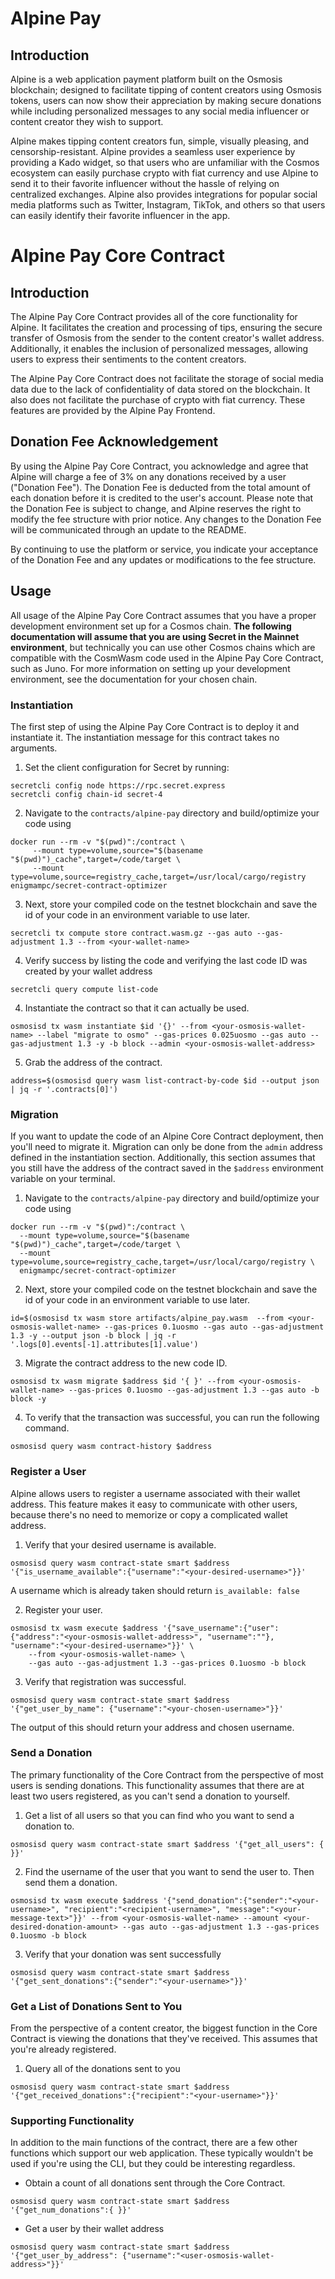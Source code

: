 # Alpine Pay
## Introduction
Alpine is a web application payment platform built on the Osmosis blockchain; designed to facilitate tipping of content creators using Osmosis tokens, users can now show their appreciation by making secure donations while including personalized messages to any social media influencer or content creator they wish to support.

Alpine makes tipping content creators fun, simple, visually pleasing, and censorship-resistant. Alpine provides a seamless user experience by providing a Kado widget, so that users who are unfamiliar with the Cosmos ecosystem can easily purchase crypto with fiat currency and use Alpine to send it to their favorite influencer without the hassle of relying on centralized exchanges. Alpine also provides integrations for popular social media platforms such as Twitter, Instagram, TikTok, and others so that users can easily identify their favorite influencer in the app.

# Alpine Pay Core Contract
## Introduction
The Alpine Pay Core Contract provides all of the core functionality for Alpine. It facilitates the creation and processing of tips, ensuring the secure transfer of Osmosis from the sender to the content creator's wallet address. Additionally, it enables the inclusion of personalized messages, allowing users to express their sentiments to the content creators.

The Alpine Pay Core Contract does not facilitate the storage of social media data due to the lack of confidentiality of data stored on the blockchain. It also does not facilitate the purchase of crypto with fiat currency. These features are provided by the Alpine Pay Frontend.

## Donation Fee Acknowledgement
By using the Alpine Pay Core Contract, you acknowledge and agree that Alpine will charge a fee of 3% on any donations received by a user ("Donation Fee"). The Donation Fee is deducted from the total amount of each donation before it is credited to the user's account. Please note that the Donation Fee is subject to change, and Alpine reserves the right to modify the fee structure with prior notice. Any changes to the Donation Fee will be communicated through an update to the README.

By continuing to use the platform or service, you indicate your acceptance of the Donation Fee and any updates or modifications to the fee structure.

## Usage
All usage of the Alpine Pay Core Contract assumes that you have a proper development environment set up for a Cosmos chain. **The following documentation will assume that you are using Secret in the Mainnet environment**, but technically you can use other Cosmos chains which are compatible with the CosmWasm code used in the Alpine Pay Core Contract, such as Juno. For more information on setting up your development environment, see the documentation for your chosen chain.

### Instantiation
The first step of using the Alpine Pay Core Contract is to deploy it and instantiate it. The instantiation message for this contract takes no arguments.
1. Set the client configuration for Secret by running:
```
secretcli config node https://rpc.secret.express
secretcli config chain-id secret-4
```

2. Navigate to the `contracts/alpine-pay` directory and build/optimize your code using
```
docker run --rm -v "$(pwd)":/contract \
     --mount type=volume,source="$(basename "$(pwd)")_cache",target=/code/target \
     --mount type=volume,source=registry_cache,target=/usr/local/cargo/registry   enigmampc/secret-contract-optimizer
```
3. Next, store your compiled code on the testnet blockchain and save the id of your code in an environment variable to use later.
```
secretcli tx compute store contract.wasm.gz --gas auto --gas-adjustment 1.3 --from <your-wallet-name>
```
4. Verify success by listing the code and verifying the last code ID was created by your wallet address
```
secretcli query compute list-code
```
4. Instantiate the contract so that it can actually be used.
```
osmosisd tx wasm instantiate $id '{}' --from <your-osmosis-wallet-name> --label "migrate to osmo" --gas-prices 0.025uosmo --gas auto --gas-adjustment 1.3 -y -b block --admin <your-osmosis-wallet-address>
```
5. Grab the address of the contract.
```
address=$(osmosisd query wasm list-contract-by-code $id --output json | jq -r '.contracts[0]')
```
### Migration
If you want to update the code of an Alpine Core Contract deployment, then you'll need to migrate it. Migration can only be done from the `admin` address defined in the instantiation section. Additionally, this section assumes that you still have the address of the contract saved in the `$address` environment variable on your terminal.
1. Navigate to the `contracts/alpine-pay` directory and build/optimize your code using
```
docker run --rm -v "$(pwd)":/contract \                       
  --mount type=volume,source="$(basename "$(pwd)")_cache",target=/code/target \
  --mount type=volume,source=registry_cache,target=/usr/local/cargo/registry \
  enigmampc/secret-contract-optimizer
```
2. Next, store your compiled code on the testnet blockchain and save the id of your code in an environment variable to use later.
```
id=$(osmosisd tx wasm store artifacts/alpine_pay.wasm  --from <your-osmosis-wallet-name> --gas-prices 0.1uosmo --gas auto --gas-adjustment 1.3 -y --output json -b block | jq -r '.logs[0].events[-1].attributes[1].value')
```
3. Migrate the contract address to the new code ID.
```
osmosisd tx wasm migrate $address $id '{ }' --from <your-osmosis-wallet-name> --gas-prices 0.1uosmo --gas-adjustment 1.3 --gas auto -b block -y
```
4. To verify that the transaction was successful, you can run the following command.
```
osmosisd query wasm contract-history $address
```
### Register a User
Alpine allows users to register a username associated with their wallet address. This feature makes it easy to communicate with other users, because there's no need to memorize or copy a complicated wallet address. 
1. Verify that your desired username is available.
```
osmosisd query wasm contract-state smart $address '{"is_username_available":{"username":"<your-desired-username>"}}'
```
A username which is already taken should return `is_available: false`

2. Register your user.
```
osmosisd tx wasm execute $address '{"save_username":{"user":{"address":"<your-osmosis-wallet-address>", "username":""}, "username":"<your-desired-username>"}}' \
    --from <your-osmosis-wallet-name> \
    --gas auto --gas-adjustment 1.3 --gas-prices 0.1uosmo -b block
```
3. Verify that registration was successful.
```
osmosisd query wasm contract-state smart $address '{"get_user_by_name": {"username":"<your-chosen-username>"}}'
```
The output of this should return your address and chosen username.
### Send a Donation
The primary functionality of the Core Contract from the perspective of most users is sending donations. This functionality assumes that there are at least two users registered, as you can't send a donation to yourself.
1. Get a list of all users so that you can find who you want to send a donation to.
```
osmosisd query wasm contract-state smart $address '{"get_all_users": { }}'
```
2. Find the username of the user that you want to send the user to. Then send them a donation.
```
osmosisd tx wasm execute $address '{"send_donation":{"sender":"<your-username>", "recipient":"<recipient-username>", "message":"<your-message-text>"}}' --from <your-osmosis-wallet-name> --amount <your-desired-donation-amount> --gas auto --gas-adjustment 1.3 --gas-prices 0.1uosmo -b block
```
3. Verify that your donation was sent successfully
```
osmosisd query wasm contract-state smart $address '{"get_sent_donations":{"sender":"<your-username>"}}'
```
### Get a List of Donations Sent to You
From the perspective of a content creator, the biggest function in the Core Contract is viewing the donations that they've received. This assumes that you're already registered.
1. Query all of the donations sent to you
```
osmosisd query wasm contract-state smart $address '{"get_received_donations":{"recipient":"<your-username>"}}'
```
### Supporting Functionality
In addition to the main functions of the contract, there are a few other functions which support our web application. These typically wouldn't be used if you're using the CLI, but they could be interesting regardless.
- Obtain a count of all donations sent through the Core Contract.
```
osmosisd query wasm contract-state smart $address '{"get_num_donations":{ }}'
```
- Get a user by their wallet address
```
osmosisd query wasm contract-state smart $address '{"get_user_by_address": {"username":"<user-osmosis-wallet-address>"}}'
```
